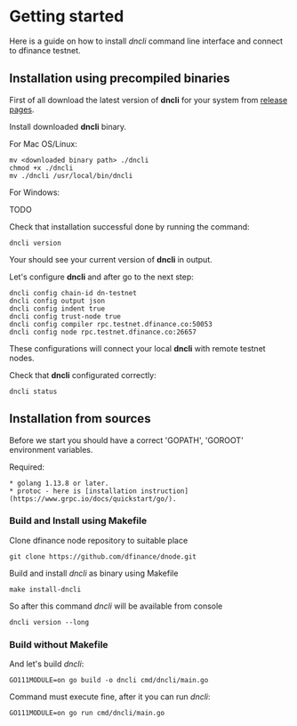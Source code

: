 # Getting started

Here is a guide on how to install *dncli* command line interface and connect to dfinance testnet.

## Installation using precompiled binaries

First of all download the latest version of **dncli** for your system from [release pages](https://github.com/dfinance/dnode/releases).

Install downloaded **dncli** binary.

For Mac OS/Linux:

    mv <downloaded binary path> ./dncli
    chmod +x ./dncli
    mv ./dncli /usr/local/bin/dncli

For Windows:

TODO

Check that installation successful done by running the command:

    dncli version

Your should see your current version of **dncli** in output.

Let's configure **dncli** and after go to the next step:

    dncli config chain-id dn-testnet
    dncli config output json
    dncli config indent true
    dncli config trust-node true
    dncli config compiler rpc.testnet.dfinance.co:50053
    dncli config node rpc.testnet.dfinance.co:26657

These configurations will connect your local **dncli** with remote testnet nodes.

Check that **dncli** configurated correctly:

    dncli status

## Installation from sources

Before we start you should have a correct 'GOPATH', 'GOROOT' environment variables.

Required:

    * golang 1.13.8 or later.
    * protoc - here is [installation instruction](https://www.grpc.io/docs/quickstart/go/).

### Build and Install using Makefile


Clone dfinance node repository to suitable place

    git clone https://github.com/dfinance/dnode.git

Build and install *dncli* as binary using Makefile

    make install-dncli

So after this command *dncli* will be available from console

    dncli version --long


### Build without Makefile

And let's build *dncli*:

    GO111MODULE=on go build -o dncli cmd/dncli/main.go

Command must execute fine, after it you can run *dncli*:

    GO111MODULE=on go run cmd/dncli/main.go
